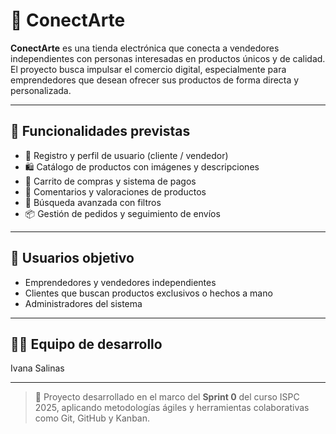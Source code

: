 # 🛒 ConectArte

**ConectArte** es una tienda electrónica que conecta a vendedores independientes con personas interesadas en productos únicos y de calidad. El proyecto busca impulsar el comercio digital, especialmente para emprendedores que desean ofrecer sus productos de forma directa y personalizada.

---

## 🌟 Funcionalidades previstas

- 👤 Registro y perfil de usuario (cliente / vendedor)  
- 🛍️ Catálogo de productos con imágenes y descripciones  
- 🛒 Carrito de compras y sistema de pagos  
- 💬 Comentarios y valoraciones de productos  
- 🔎 Búsqueda avanzada con filtros  
- 📦 Gestión de pedidos y seguimiento de envíos  

---

## 👥 Usuarios objetivo

- Emprendedores y vendedores independientes  
- Clientes que buscan productos exclusivos o hechos a mano  
- Administradores del sistema  

---

## 👨‍💻 Equipo de desarrollo
Ivana Salinas



---

> 🚀 Proyecto desarrollado en el marco del **Sprint 0** del curso ISPC 2025, aplicando metodologías ágiles y herramientas colaborativas como Git, GitHub y Kanban.